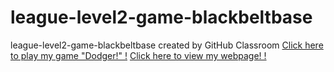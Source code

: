 # league-level2-game-blackbeltbase
league-level2-game-blackbeltbase created by GitHub Classroom
<a href="https://github.com/League-level2-student/league-level2-game-blackbeltbase/blob/master/src/Dodger.jar?raw=true">Click here to play my game "Dodger!" !</a>
<a href="https://blackbeltbase.github.io/blackbeltbase/league-level2-game-blackbeltbase">Click here to view my webpage! !</a>
